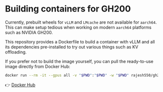 # Building containers for GH200

Currently, prebuilt wheels for `vLLM` and `LMcache` are not available for `aarch64`. This can make setup tedious when working on modern `aarch64` platforms such as NVIDIA GH200.

This repository provides a Dockerfile to build a container with vLLM and all its dependencies pre-installed to try out various things such as KV offloading.

If you prefer not to build the image yourself, you can pull the ready-to-use image directly from Docker Hub:

```bash
docker run --rm -it --gpus all -v "$PWD":"$PWD" -w "$PWD" rajesh550/gh200-vllm:0.11.0 bash
```

👉 [Docker Hub](https://hub.docker.com/repository/docker/rajesh550/gh200-vllm/general)


